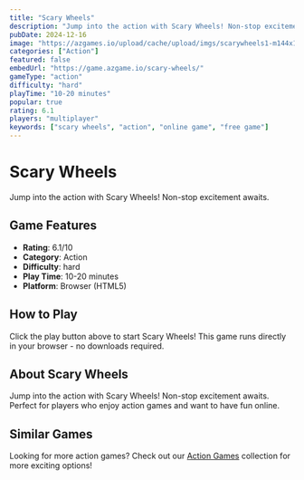```yaml
---
title: "Scary Wheels"
description: "Jump into the action with Scary Wheels! Non-stop excitement awaits."
pubDate: 2024-12-16
image: "https://azgames.io/upload/cache/upload/imgs/scarywheels1-m144x144.webp"
categories: ["Action"]
featured: false
embedUrl: "https://game.azgame.io/scary-wheels/"
gameType: "action"
difficulty: "hard"
playTime: "10-20 minutes"
popular: true
rating: 6.1
players: "multiplayer"
keywords: ["scary wheels", "action", "online game", "free game"]
---
```


# Scary Wheels

Jump into the action with Scary Wheels! Non-stop excitement awaits.

## Game Features

- **Rating**: 6.1/10
- **Category**: Action
- **Difficulty**: hard
- **Play Time**: 10-20 minutes
- **Platform**: Browser (HTML5)

## How to Play

Click the play button above to start Scary Wheels! This game runs directly in your browser - no downloads required.

## About Scary Wheels

Jump into the action with Scary Wheels! Non-stop excitement awaits. Perfect for players who enjoy action games and want to have fun online.

## Similar Games

Looking for more action games? Check out our [Action Games](/categories/action) collection for more exciting options!
